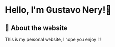 
# Hello, I'm Gustavo Nery!👋

## 🚀 About the website
This is my personal website, I hope you enjoy it!

